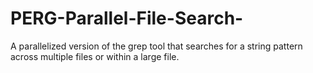 # PERG-Parallel-File-Search-
A parallelized version of the grep tool that searches for a string pattern across multiple files or within a large file.
